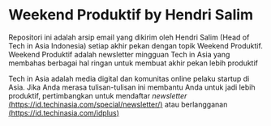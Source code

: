 # Weekend Produktif by Hendri Salim
Repositori ini adalah arsip email yang dikirim oleh Hendri Salim (Head of Tech in Asia Indonesia) setiap akhir pekan dengan topik Weekend Produktif. Weekend Produktif adalah newsletter mingguan Tech in Asia yang membahas berbagai hal ringan untuk membuat akhir pekan lebih produktif

Tech in Asia adalah media digital dan komunitas online pelaku startup di Asia. Jika Anda merasa tulisan-tulisan ini membantu Anda untuk jadi lebih produktif, pertimbangkan untuk mendaftar *newsletter* [(https://id.techinasia.com/special/newsletter/)](https://id.techinasia.com/special/newsletter/) atau berlangganan [(https://id.techinasia.com/idplus)]( https://id.techinasia.com/idplus)
